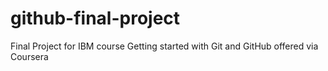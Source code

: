 # github-final-project
Final Project for IBM course Getting started with Git and GitHub offered via Coursera
